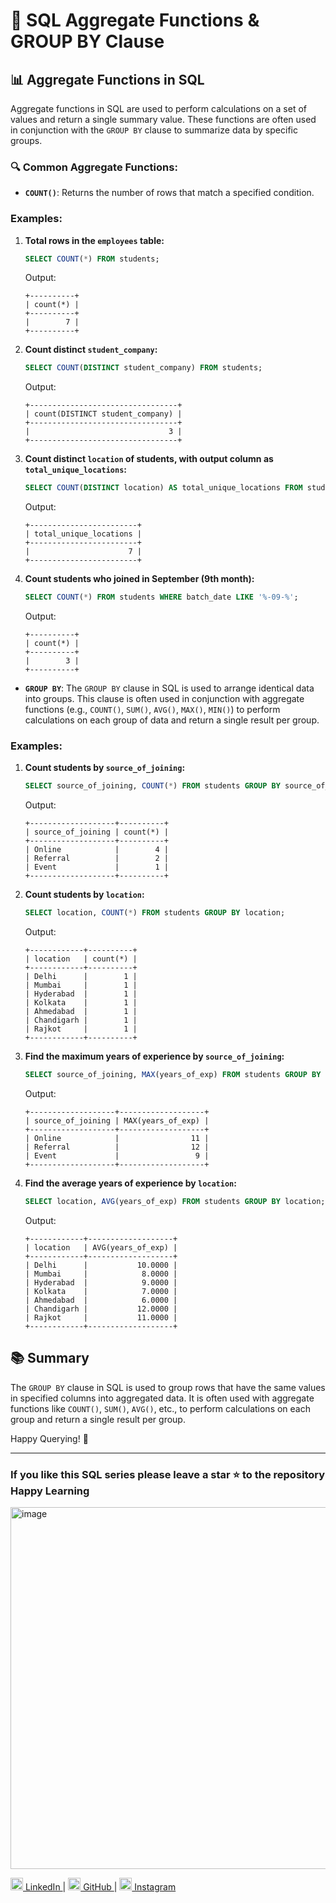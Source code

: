 
# 🚀 SQL Aggregate Functions & GROUP BY Clause

## 📊 Aggregate Functions in SQL

Aggregate functions in SQL are used to perform calculations on a set of values and return a single summary value. These functions are often used in conjunction with the `GROUP BY` clause to summarize data by specific groups.

### 🔍 Common Aggregate Functions:

- **`COUNT()`**: Returns the number of rows that match a specified condition.

### Examples:

1. **Total rows in the `employees` table:**
   ```sql
   SELECT COUNT(*) FROM students;
   ```

   Output:
   ```
   +----------+
   | count(*) |
   +----------+
   |        7 |
   +----------+
   ```

2. **Count distinct `student_company`:**
   ```sql
   SELECT COUNT(DISTINCT student_company) FROM students;
   ```

   Output:
   ```
   +---------------------------------+
   | count(DISTINCT student_company) |
   +---------------------------------+
   |                               3 |
   +---------------------------------+
   ```

3. **Count distinct `location` of students, with output column as `total_unique_locations`:**
   ```sql
   SELECT COUNT(DISTINCT location) AS total_unique_locations FROM students;
   ```

   Output:
   ```
   +------------------------+
   | total_unique_locations |
   +------------------------+
   |                      7 |
   +------------------------+
   ```

4. **Count students who joined in September (9th month):**
   ```sql
   SELECT COUNT(*) FROM students WHERE batch_date LIKE '%-09-%';
   ```

   Output:
   ```
   +----------+
   | count(*) |
   +----------+
   |        3 |
   +----------+
   ```

- **`GROUP BY`**: The `GROUP BY` clause in SQL is used to arrange identical data into groups. This clause is often used in conjunction with aggregate functions (e.g., `COUNT()`, `SUM()`, `AVG()`, `MAX()`, `MIN()`) to perform calculations on each group of data and return a single result per group.

### Examples:

1. **Count students by `source_of_joining`:**
   ```sql
   SELECT source_of_joining, COUNT(*) FROM students GROUP BY source_of_joining;
   ```

   Output:
   ```
   +-------------------+----------+
   | source_of_joining | count(*) |
   +-------------------+----------+
   | Online            |        4 |
   | Referral          |        2 |
   | Event             |        1 |
   +-------------------+----------+
   ```

2. **Count students by `location`:**
   ```sql
   SELECT location, COUNT(*) FROM students GROUP BY location;
   ```

   Output:
   ```
   +------------+----------+
   | location   | count(*) |
   +------------+----------+
   | Delhi      |        1 |
   | Mumbai     |        1 |
   | Hyderabad  |        1 |
   | Kolkata    |        1 |
   | Ahmedabad  |        1 |
   | Chandigarh |        1 |
   | Rajkot     |        1 |
   +------------+----------+
   ```

3. **Find the maximum years of experience by `source_of_joining`:**
   ```sql
   SELECT source_of_joining, MAX(years_of_exp) FROM students GROUP BY source_of_joining;
   ```

   Output:
   ```
   +-------------------+-------------------+
   | source_of_joining | MAX(years_of_exp) |
   +-------------------+-------------------+
   | Online            |                11 |
   | Referral          |                12 |
   | Event             |                 9 |
   +-------------------+-------------------+
   ```

4. **Find the average years of experience by `location`:**
   ```sql
   SELECT location, AVG(years_of_exp) FROM students GROUP BY location;
   ```

   Output:
   ```
   +------------+-------------------+
   | location   | AVG(years_of_exp) |
   +------------+-------------------+
   | Delhi      |           10.0000 |
   | Mumbai     |            8.0000 |
   | Hyderabad  |            9.0000 |
   | Kolkata    |            7.0000 |
   | Ahmedabad  |            6.0000 |
   | Chandigarh |           12.0000 |
   | Rajkot     |           11.0000 |
   +------------+-------------------+
   ```

## 📚 Summary
The `GROUP BY` clause in SQL is used to group rows that have the same values in specified columns into aggregated data. It is often used with aggregate functions like `COUNT()`, `SUM()`, `AVG()`, etc., to perform calculations on each group and return a single result per group.

Happy Querying! 🎉

---
### If you like this SQL series please leave a star ⭐ to the repository Happy Learning 
<img width="579" alt="image" src="https://github.com/user-attachments/assets/dd0ba111-f39c-4f4b-ae38-5ac30af30db9">
<p align="left">
    <a href="https://www.linkedin.com/in/praveennitk/">
        <img src="https://cdn-icons-png.flaticon.com/512/174/174857.png" width="20" alt="LinkedIn"> LinkedIn
    </a> |
    <a href="https://github.com/praveenkumarsrivas">
        <img src="https://cdn-icons-png.flaticon.com/512/25/25231.png" width="20" alt="GitHub"> GitHub
    </a> |
    <a href="https://www.instagram.com/me_prvn/">
        <img src="https://cdn-icons-png.flaticon.com/512/174/174855.png" width="20" alt="Instagram"> Instagram
    </a>
</p>
